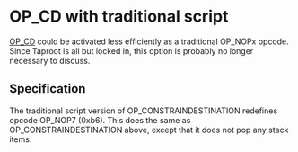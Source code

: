 # OP_CD with traditional script

[OP_CD](bip-constraindestination.md) could be activated less efficiently as a traditional OP_NOPx opcode. Since Taproot is all but locked in, this option is probably no longer necessary to discuss.

## Specification

The traditional script version of OP_CONSTRAINDESTINATION redefines opcode OP_NOP7 (0xb6). This does the same as OP_CONSTRAINDESTINATION above, except that it does not pop any stack items.
